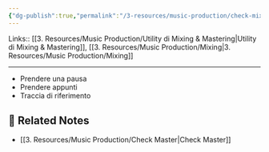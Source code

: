 ```yaml
---
{"dg-publish":true,"permalink":"/3-resources/music-production/check-mixing/"}
---
```


Links:: [[3. Resources/Music Production/Utility di Mixing & Mastering\|Utility di Mixing & Mastering]], [[3. Resources/Music Production/Mixing\|3. Resources/Music Production/Mixing]]

---
- Prendere una pausa
- Prendere appunti
- Traccia di riferimento




## 🔗 Related Notes

- [[3. Resources/Music Production/Check Master\|Check Master]]


